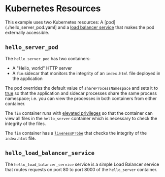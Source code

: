 # Kubernetes Resources
This example uses two Kubernetes resources: A [pod](./hello_server_pod.yaml] and a [load balancer service](./hello_load_balancer_service.yaml) that makes the pod
externally accessible.

## `hello_server_pod`
The `hello_server_pod` has two containers:
* A "Hello, world" HTTP server
* A `fim` sidecar that monitors the integrity of an `index.html` file deployed in the application

The pod overrides the default value of `shareProcessNamespace` and sets it to [true](https://github.com/hammingweight/fim_sidecar/blob/ed219a82efb2e2e4fa68dd33996fb09aee22e91e/k8s_resources/hello_server_pod.yaml#L11) so that the application and
sidecar processes share the same process namespace; i.e. you can view the processes in both containers from either container.

The `fim` container runs with [elevated privileges](https://github.com/hammingweight/fim_sidecar/blob/ed219a82efb2e2e4fa68dd33996fb09aee22e91e/k8s_resources/hello_server_pod.yaml#L24) so that the container
can view all files in the `hello_server` container which is necessary to check the integrity of the files.

The `fim` container has a [`livenessProbe`]( https://github.com/hammingweight/fim_sidecar/blob/ed219a82efb2e2e4fa68dd33996fb09aee22e91e/k8s_resources/hello_server_pod.yaml#L25) that checks the integrity of the `index.html` file.

## `hello_load_balancer_service`
The `hello_load_balancer_service` service is a simple Load Balancer service that routes requests on port 80 to port 8000 of the `hello_server` container.

